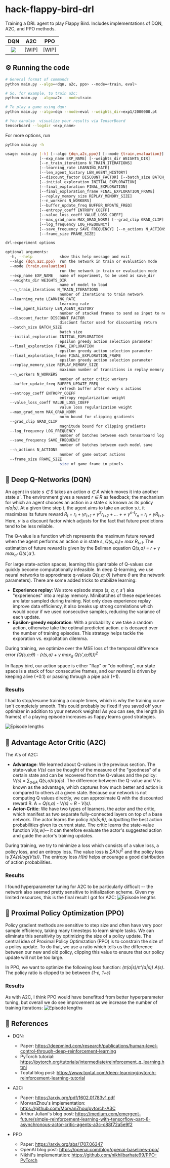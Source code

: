 # hack-flappy-bird-drl 
Training a DRL agent to play Flappy Bird. Includes implementations of DQN, A2C, and PPO methods. 

| DQN  | A2C | PPO |
|:------------: |:---------------: |:---------------:|
|![](doc/dqn_demo_compressed.gif) | [WIP] | [WIP] |


## ⚙️ Running the code

```sh
# General format of commands
python main.py --algo=<dqn, a2c, ppo> --mode=<train, eval>

# So, for example, to train a2c:
python main.py --algo=a2c --mode=train

# To play a game using dqn:
python main.py --algo=dqn --mode=eval --weights_dir=exp1/2000000.pt

# You canalso  visualize your results via TensorBoard
tensorboard --logdir <exp_name>
```

For more options, run

```sh
python main.py -h

usage: main.py [-h] [--algo {dqn,a2c,ppo}] [--mode {train,evaluation}]
               [--exp_name EXP_NAME] [--weights_dir WEIGHTS_DIR]
               [--n_train_iterations N_TRAIN_ITERATIONS]
               [--learning_rate LEARNING_RATE]
               [--len_agent_history LEN_AGENT_HISTORY]
               [--discount_factor DISCOUNT_FACTOR] [--batch_size BATCH_SIZE]
               [--initial_exploration INITIAL_EXPLORATION]
               [--final_exploration FINAL_EXPLORATION]
               [--final_exploration_frame FINAL_EXPLORATION_FRAME]
               [--replay_memory_size REPLAY_MEMORY_SIZE]
               [--n_workers N_WORKERS]
               [--buffer_update_freq BUFFER_UPDATE_FREQ]
               [--entropy_coeff ENTROPY_COEFF]
               [--value_loss_coeff VALUE_LOSS_COEFF]
               [--max_grad_norm MAX_GRAD_NORM] [--grad_clip GRAD_CLIP]
               [--log_frequency LOG_FREQUENCY]
               [--save_frequency SAVE_FREQUENCY] [--n_actions N_ACTIONS]
               [--frame_size FRAME_SIZE]

drl-experiment options

optional arguments:
  -h, --help            show this help message and exit
  --algo {dqn,a2c,ppo}  run the network in train or evaluation mode
  --mode {train,evaluation}
                        run the network in train or evaluation mode
  --exp_name EXP_NAME   name of experiment, to be used as save_dir
  --weights_dir WEIGHTS_DIR
                        name of model to load
  --n_train_iterations N_TRAIN_ITERATIONS
                        number of iterations to train network
  --learning_rate LEARNING_RATE
                        learning rate
  --len_agent_history LEN_AGENT_HISTORY
                        number of stacked frames to send as input to networks
  --discount_factor DISCOUNT_FACTOR
                        discount factor used for discounting return
  --batch_size BATCH_SIZE
                        batch size
  --initial_exploration INITIAL_EXPLORATION
                        epsilon greedy action selection parameter
  --final_exploration FINAL_EXPLORATION
                        epsilon greedy action selection parameter
  --final_exploration_frame FINAL_EXPLORATION_FRAME
                        epsilon greedy action selection parameter
  --replay_memory_size REPLAY_MEMORY_SIZE
                        maximum number of transitions in replay memory
  --n_workers N_WORKERS
                        number of actor critic workers
  --buffer_update_freq BUFFER_UPDATE_FREQ
                        refresh buffer after every x actions
  --entropy_coeff ENTROPY_COEFF
                        entropy regularization weight
  --value_loss_coeff VALUE_LOSS_COEFF
                        value loss regularization weight
  --max_grad_norm MAX_GRAD_NORM
                        norm bound for clipping gradients
  --grad_clip GRAD_CLIP
                        magnitude bound for clipping gradients
  --log_frequency LOG_FREQUENCY
                        number of batches between each tensorboard log
  --save_frequency SAVE_FREQUENCY
                        number of batches between each model save
  --n_actions N_ACTIONS
                        number of game output actions
  --frame_size FRAME_SIZE
                        size of game frame in pixels
```

## 📌 Deep Q-Networks (DQN)

An agent in state *s ∈ S* takes an action *a ∈ A* which moves it into another state *s'*. The environment gives a reward *r ∈ R* as feedback; the mechanism for which an agent chooses an action in a state *s* is known as its policy *π(a|s)*. At a given time step *t*, the agent aims to take an action s.t. it maximizes its future reward *R<sub>t</sub> = r<sub>t</sub> + γr<sub>t+1</sub> + γ<sup>2</sup>r<sub>t+2</sub> + ... + + γ<sup>n-t</sup>r<sub>n</sub> = r<sub>t</sub> + γR<sub>t+1</sub>*. Here, *γ* is a discount factor which adjusts for the fact that future predictions tend to be less reliable. 

The Q-value is a function which represents the maximum future reward when the agent performs an action *a* in state *s*, *Q(s<sub>t</sub>,a<sub>t</sub>)= max R<sub>t+1</sub>*. The estimation of future reward is given by the Bellman equation *Q(s,a) = r + γ max<sub>a'</sub> Q(s',a')*.

For large state-action spaces, learning this giant table of Q-values can quickly become computationally infeasible. In deep Q-learning, we use neural networks to approximate q-values *Q(s,a; θ)* (where *θ* are the network parameters). There are some added tricks to stabilize learning:
- **Experience replay**: We store episode steps (*s, a, r, s'*) aka "experiences" into a replay memory. Minibatches of these experiences are later sampled during training. Not only does experience replay improve data efficiency, it also breaks up strong correlations which would occur if we used consecutive samples, reducing the variance of each update.
- **Epsilon-greedy exploration**: With a probability *ε* we take a random action, otherwise take the optimal predicted action. *ε* is decayed over the number of training episodes. This strategy helps tackle the exporation vs. exploitation dilemma.

During training, we optimize over the MSE loss of the temporal difference error *(Q(s,a;θ) - (r(s,a) + γ max<sub>a</sub> Q(s',a;θ)))<sup>2</sup>*

In flappy bird, our action space is either "flap" or "do nothing", our state space is a stack of four consecutive frames, and our reward is driven by keeping alive (+0.1) or passing through a pipe pair (+1).

### Results

I had to stop/resume training a couple times, which is why the training curve isn't completely smooth. This could probably be fixed if you saved off your optimizer in addition to your network weights! As you can see, the length (in frames) of a playing episode increases as flappy learns good strategies.

![Episode lengths](doc/dqn_eplen.jpg)

## 📌 Advantage Actor Critic (A2C)

The A's of A2C:

- **Advantage**: We learned about Q-values in the previous section. The state-value *V(s)* can be thought of the measure of the "goodness" of a certain state and can be recovered from the Q-values and the policy: *V(s) = ∑<sub>a∈A</sub> Q(s,a)π(a|s)*. The difference between the Q-value and V is known as the advantage, which captures how much better and action is compared to others at a given state. Because our network is not computing Q values directly, we can approximate Q with the discounted reward R. A = *Q(s,a) - V(s) ~ R - V(s)*.
- **Actor-Critic**: We have two types of learners, the actor and the critic, which manifest as two separate fully-connected layers on top of a base network. The actor learns the policy *π(a|s;θ)*, outputting the best action probabilities given its current state. The critic learns the state-value function *V(s;w)*-- it can therefore evaluate the actor's suggested action and guide the actor's training updates. 

During training, we try to minimize a loss which consists of a value loss, a policy loss, and an entropy loss. The value loss is *∑A(s)<sup>2</sup>* and the policy loss is  *∑A(s)log(V(s))*. The entropy loss *H(π)* helps encourage a good distribution of action probabilities. 

### Results
I found hyperparameter tuning for A2C to be particularly difficult -- the network also seemed pretty sensitive to initialization scheme. Given my limited resources, this is the final result I got for A2C:
![Episode lengths](doc/a2c_eplen.jpg)

## 📌 Proximal Policy Optimization (PPO) 

Policy gradient methods are sensitive to step size and often have very poor sample efficiency, taking many timesteps to learn simple tasks. We can eliminate this sensitivity by optimizing the size of a policy update. The central idea of Proximal Policy Optimization (PPO) is to constrain the size of a policy update. To do that, we use a ratio which tells us the difference between our new and old policy, clipping this value to ensure that our policy update will not be too large. 

In PPO, we want to optimize the following loss function: *(π(a|s)/π'(a|s)) A(s)*. The policy ratio is clipped to be between *(1-ε, 1+ε)*

### Results
As with A2C, I think PPO would have benefitted from better hyperparameter tuning, but overall we do see improvement as we increase the number of training iterations:
![Episode lengths](doc/ppo_eplen.jpg)

## 📖 References
- DQN: 
    - Paper: https://deepmind.com/research/publications/human-level-control-through-deep-reinforcement-learning
    - PyTorch tutorial: https://pytorch.org/tutorials/intermediate/reinforcement_q_learning.html
    - Toptal blog post: https://www.toptal.com/deep-learning/pytorch-reinforcement-learning-tutorial

- A2C: 
    - Paper: https://arxiv.org/pdf/1602.01783v1.pdf
    - MorvanZhou's implementation: https://github.com/MorvanZhou/pytorch-A3C
    - Arthur Juliani's blog post: https://medium.com/emergent-future/simple-reinforcement-learning-with-tensorflow-part-8-asynchronous-actor-critic-agents-a3c-c88f72a5e9f2
    
- PPO
    - Paper: https://arxiv.org/abs/1707.06347
    - OpenAI blog post: https://openai.com/blog/openai-baselines-ppo/
    - Nikhil's implementation: https://github.com/nikhilbarhate99/PPO-PyTorch
